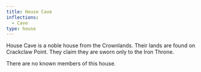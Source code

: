```yaml
---
title: House Cave
inflections:
  - Cave
type: house
---
```


House Cave is a noble house from the Crownlands. Their lands are found on Crackclaw Point. They claim they are sworn only to the Iron Throne.

There are no known members of this house.


